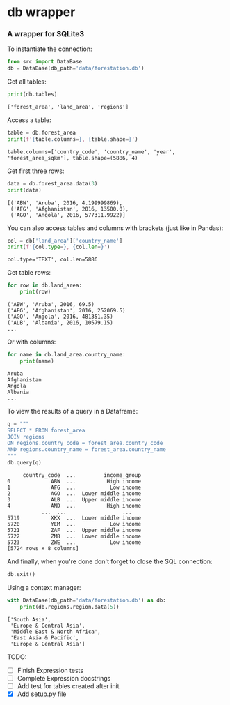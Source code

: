 # db wrapper

### A wrapper for SQLite3

To instantiate the connection: 
```python
from src import DataBase
db = DataBase(db_path='data/forestation.db')
```

Get all tables:
```python
print(db.tables)
```
```
['forest_area', 'land_area', 'regions']
```

Access a table:
```py
table = db.forest_area
print(f'{table.columns=}, {table.shape=}')
```
```
table.columns=['country_code', 'country_name', 'year', 'forest_area_sqkm'], table.shape=(5886, 4)
```

Get first three rows:
```py
data = db.forest_area.data(3)
print(data)
```
```
[('ABW', 'Aruba', 2016, 4.199999869),
 ('AFG', 'Afghanistan', 2016, 13500.0),
 ('AGO', 'Angola', 2016, 577311.9922)]
```

You can also access tables and columns with brackets (just like in Pandas):
```py
col = db['land_area']['country_name']
print(f'{col.type=}, {col.len=}')
```
```
col.type='TEXT', col.len=5886
```
Get table rows:
```python
for row in db.land_area:
    print(row)
```
```
('ABW', 'Aruba', 2016, 69.5)
('AFG', 'Afghanistan', 2016, 252069.5)
('AGO', 'Angola', 2016, 481351.35)
('ALB', 'Albania', 2016, 10579.15)
...
```

Or with columns:
```py
for name in db.land_area.country_name:
    print(name)
```
```
Aruba
Afghanistan
Angola
Albania
...
```

To view the results of a query in a Dataframe:
```python
q = """
SELECT * FROM forest_area
JOIN regions
ON regions.country_code = forest_area.country_code
AND regions.country_name = forest_area.country_name
"""
db.query(q)
```
```
     country_code  ...         income_group
0             ABW  ...          High income
1             AFG  ...           Low income
2             AGO  ...  Lower middle income
3             ALB  ...  Upper middle income
4             AND  ...          High income
           ...  ...                  ...
5719          XKX  ...  Lower middle income
5720          YEM  ...           Low income
5721          ZAF  ...  Upper middle income
5722          ZMB  ...  Lower middle income
5723          ZWE  ...           Low income
[5724 rows x 8 columns]
```

And finally, when you're done don't forget to close the SQL connection:
```py
db.exit()
```

Using a context manager:
```python
with DataBase(db_path='data/forestation.db') as db:
    print(db.regions.region.data(5))
```
```
['South Asia', 
 'Europe & Central Asia', 
 'Middle East & North Africa',
 'East Asia & Pacific', 
 'Europe & Central Asia']
```

TODO:
- [ ] Finish Expression tests
- [ ] Complete Expression docstrings
- [ ] Add test for tables created after init
- [x] Add setup.py file
